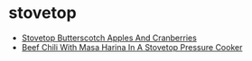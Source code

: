 # stovetop

 * [Stovetop Butterscotch Apples And Cranberries](index/s/stovetop-butterscotch-apples-and-cranberries.json)
 * [Beef Chili With Masa Harina In A Stovetop Pressure Cooker](index/b/beef-chili-with-masa-harina-in-a-stovetop-pressure-cooker.json)
